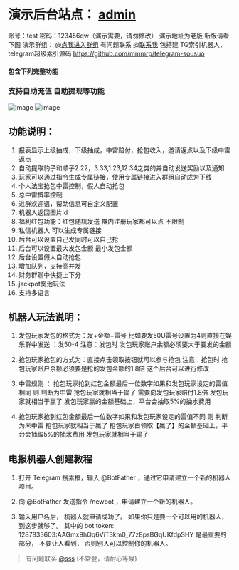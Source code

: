 

# 演示后台站点： [admin](https://ft.autopqk.lol/admin)
账号：test
密码：123456qw（演示需要，请勿修改）
演示地址为老版 新版请看下图
演示群组： [@点我进入群组](https://t.me/gshskski)
有问题联系 [@联系我](https://t.me/autopqk)
包搭建
TG索引机器人，telegram超级索引源码 https://github.com/mmmrp/telegram-sousuo
#### 包含下列完整功能
### 支持自助充值 自助提现等功能
![image](https://github.com/mmmrp/tg_hongbao/assets/72646062/7a0d4d06-e9c6-4587-bb33-e9b273554a36)
![image](https://github.com/mmmrp/tg_hongbao/assets/72646062/276a29f9-979e-448e-9fb7-6dc89a0f2907)

## 功能说明：
1. 报表显示上级抽成，下级抽成，中雷赔付，抢包收入，邀请返点以及下级中雷返点
2. 自动提取豹子和顺子2.22，3.33,1.23,12.34之类的并自动发送奖励以及通知
3. 玩家可以通过指令生成专属链接，使用专属链接进入群组自动成为下线
4. 个人法宝抢包中雷控制，假人自动抢包
5. 总中雷概率控制
6. 进群欢迎语，帮助信息可自定义配置
7. 机器人返回图片id
8. 福利红包功能：红包随机发送 群内注册玩家都可以点 不限制
9. 私信机器人 可以生成专属链接
10. 后台可以设置自己发同时可以自己抢
11. 后台可以设置最大发包金额 最小发包金额
12. 后台设置假人自动抢包
13. 增加队列，支持高并发
14. 财务群聊中快捷上下分
15. jackpot奖池玩法
16. 支持多语言 

## 机器人玩法说明：

1. 发包玩家发包的格式为：发+金额+雷号
   比如要发50U雷号设置为4则直接在娱乐群中发送 ：发50-4
   注意：发包时 发包玩家账户余额必须要大于要发的金额

2. 抢包玩家抢包的方式为：直接点击领取按钮就可以参与抢包
   注意：抢包时 抢包玩家账户余额必须要是抢的发包金额的1.8倍 这个后台可以进行修改

3. 中雷规则 ：
   抢包玩家抢到红包金额最后一位数字如果和发包玩家设定的雷值相同 则 判断为中雷
   抢包玩家就相当于输了 需要向发包玩家赔付1.8倍
   发包玩家就相当于赢了 发包玩家赢的金额基础上，平台会抽取5%的抽水费用

4. 抢包玩家抢到红包金额最后一位数字如果和发包玩家设定的雷值不同 则 判断为未中雷
   抢包玩家就相当于赢了 抢包玩家白领取【赢了】的金额基础上，平台会抽取5%的抽水费用
   发包玩家就相当于输了


## 电报机器人创建教程

1. 打开 Telegram 搜索框，输入 @BotFather ，通过它申请建立一个新的机器人项目。

2. 向 @BotFather 发送指令 /newbot ，申请建立一个新的机器人。

3. 输入用户名后， 机器人就申请成功了。 如果你只是要一个可以用的机器人， 到这步就够了。 其中的 bot token: 1287833603:AAGmx9hQq6ViT3km0_77z8psBGqUKfdpSHY 是最重要的部分， 不要让人看到， 否则别人可以控制你的机器人。


>有问题联系 [@sss](https://t.me/suoyin_q) (不常登，请耐心等候)
